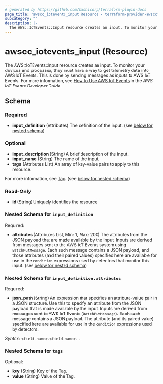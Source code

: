 ```yaml
---
# generated by https://github.com/hashicorp/terraform-plugin-docs
page_title: "awscc_iotevents_input Resource - terraform-provider-awscc"
subcategory: ""
description: |-
  The AWS::IoTEvents::Input resource creates an input. To monitor your devices and processes, they must have a way to get telemetry data into AWS IoT Events. This is done by sending messages as inputs to AWS IoT Events. For more information, see How to Use AWS IoT Events https://docs.aws.amazon.com/iotevents/latest/developerguide/how-to-use-iotevents.html in the AWS IoT Events Developer Guide.
---
```


# awscc_iotevents_input (Resource)

The AWS::IoTEvents::Input resource creates an input. To monitor your devices and processes, they must have a way to get telemetry data into AWS IoT Events. This is done by sending messages as *inputs* to AWS IoT Events. For more information, see [How to Use AWS IoT Events](https://docs.aws.amazon.com/iotevents/latest/developerguide/how-to-use-iotevents.html) in the *AWS IoT Events Developer Guide*.



<!-- schema generated by tfplugindocs -->
## Schema

### Required

- **input_definition** (Attributes) The definition of the input. (see [below for nested schema](#nestedatt--input_definition))

### Optional

- **input_description** (String) A brief description of the input.
- **input_name** (String) The name of the input.
- **tags** (Attributes List) An array of key-value pairs to apply to this resource.

For more information, see [Tag](https://docs.aws.amazon.com/AWSCloudFormation/latest/UserGuide/aws-properties-resource-tags.html). (see [below for nested schema](#nestedatt--tags))

### Read-Only

- **id** (String) Uniquely identifies the resource.

<a id="nestedatt--input_definition"></a>
### Nested Schema for `input_definition`

Required:

- **attributes** (Attributes List, Min: 1, Max: 200) The attributes from the JSON payload that are made available by the input. Inputs are derived from messages sent to the AWS IoT Events system using `BatchPutMessage`. Each such message contains a JSON payload, and those attributes (and their paired values) specified here are available for use in the `condition` expressions used by detectors that monitor this input. (see [below for nested schema](#nestedatt--input_definition--attributes))

<a id="nestedatt--input_definition--attributes"></a>
### Nested Schema for `input_definition.attributes`

Required:

- **json_path** (String) An expression that specifies an attribute-value pair in a JSON structure. Use this to specify an attribute from the JSON payload that is made available by the input. Inputs are derived from messages sent to AWS IoT Events (`BatchPutMessage`). Each such message contains a JSON payload. The attribute (and its paired value) specified here are available for use in the `condition` expressions used by detectors.

_Syntax_: `<field-name>.<field-name>...`



<a id="nestedatt--tags"></a>
### Nested Schema for `tags`

Optional:

- **key** (String) Key of the Tag.
- **value** (String) Value of the Tag.


